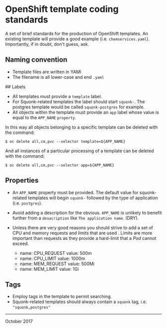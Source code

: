 # OpenShift template coding standards
A set of brief standards for the production of OpenShift templates.
An existing template will provide a good example (i.e. `chemservices.yaml`).
Importantly, if in doubt, don't guess, ask.

## Naming convention
-   Template files are written in YAMl
-   The filename is all lower-case and end `.yaml`

## Labels
-   All templates must provide a `template` label.
-   For Squonk-related templates the label should start `squonk-`.
    The postgres template would be called `squonk-postgres` for example.
-   All objects within the template must provide an `app` label
    whose value is equal to the `APP_NAME` `property`.

In this way all objects belonging to a specific template can be
deleted with the command:

    $ oc delete all,cm,pvc --selector template=${APP_NAME}
    
And all instances of a particular processing of a template can be deleted
with the command:

    $ oc delete all,cm,pvc --selector app=${APP_NAME}
    
## Properties
-   An `APP_NAME` property must be provided. The default value for
    squonk-related templates will begin `squonk-` followed by the
    type of application (i.e. `postgres`).
-   Avoid adding a description for the obvious. `APP_NAME` is unlikely
    to benefit further from a `desacription` like `The application name`.
    (DRY).
-   Unless there are very good reasons you should strive to add a set of
    CPU and memory requests and limits that are used . Limits are more important than
    requests as they provide a hard-limit that a _Pod_ cannot exceed.
    
    - name: CPU_REQUEST
      value: 500m
    - name: CPU_LIMIT
      value: 1000m
    - name: MEM_REQUEST
      value: 500Mi
    - name: MEM_LIMIT
      value: 1Gi
       
## Tags
-   Employ tags in the template to permit searching.
-   Squonk-related templates should always contain a `squonk` tag,
    i.e. `"squonk,postgres"`
 
---

October 2017
